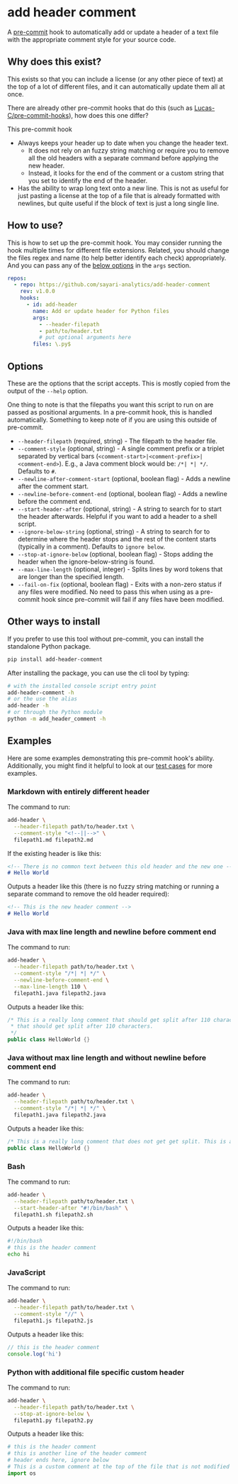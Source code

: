 # add header comment

A [pre-commit](https://pre-commit.com) hook to automatically add or update a header of a text file with the appropriate comment style for your source code.

## Why does this exist?

This exists so that you can include a license (or any other piece of text) at the top of a lot of different files, and it can automatically update them all at once.

There are already other pre-commit hooks that do this (such as [Lucas-C/pre-commit-hooks](https://github.com/Lucas-C/pre-commit-hooks)), how does this one differ?

This pre-commit hook

- Always keeps your header up to date when you change the header text.
  - It does not rely on an fuzzy string matching or require you to remove all the old headers with a separate command before applying the new header.
  - Instead, it looks for the end of the comment or a custom string that you set to identify the end of the header.
- Has the ability to wrap long text onto a new line. This is not as useful for just pasting a license at the top of a file that is already formatted with newlines, but quite useful if the block of text is just a long single line.

## How to use?

This is how to set up the pre-commit hook. You may consider running the hook multiple times for different file extensions. Related, you should change the files regex and name (to help better identify each check) appropriately. And you can pass any of the [below options](#options) in the `args` section.

```yaml
repos:
  - repo: https://github.com/sayari-analytics/add-header-comment
    rev: v1.0.0
    hooks:
      - id: add-header
        name: Add or update header for Python files
        args:
          - --header-filepath
          - path/to/header.txt
          # put optional arguments here
        files: \.py$
```

## Options

These are the options that the script accepts. This is mostly copied from the output of the `--help` option.

One thing to note is that the filepaths you want this script to run on are passed as positional arguments. In a pre-commit hook, this is handled automatically. Something to keep note of if you are using this outside of pre-commit.

- `--header-filepath` (required, string) - The filepath to the header file.
- `--comment-style` (optional, string) - A single comment prefix or a triplet separated by vertical bars (`<comment-start>|<comment-prefix>|<comment-end>`). E.g., a Java comment block would be: `/*| *| */`. Defaults to `#`.
- `--newline-after-comment-start` (optional, boolean flag) - Adds a newline after the comment start.
- `--newline-before-comment-end` (optional, boolean flag) - Adds a newline before the comment end.
- `--start-header-after` (optional, string) - A string to search for to start the header afterwards. Helpful if you want to add a header to a shell script.
- `--ignore-below-string` (optional, string) - A string to search for to determine where the header stops and the rest of the content starts (typically in a comment). Defaults to `ignore below`.
- `--stop-at-ignore-below` (optional, boolean flag) - Stops adding the header when the ignore-below-string is found.
- `--max-line-length` (optional, integer) - Splits lines by word tokens that are longer than the specified length.
- `--fail-on-fix` (optional, boolean flag) - Exits with a non-zero status if any files were modified. No need to pass this when using as a pre-commit hook since pre-commit will fail if any files have been modified.

## Other ways to install

If you prefer to use this tool without pre-commit, you can install the standalone Python package.

```bash
pip install add-header-comment
```

After installing the package, you can use the cli tool by typing:

```bash
# with the installed console script entry point
add-header-comment -h
# or the use the alias
add-header -h
# or through the Python module
python -m add_header_comment -h
```

## Examples

Here are some examples demonstrating this pre-commit hook's ability. Additionally, you might find it helpful to look at our [test cases](./tests/) for more examples.

### Markdown with entirely different header

The command to run:

```bash
add-header \
  --header-filepath path/to/header.txt \
  --comment-style "<!--||-->" \
  filepath1.md filepath2.md
```

If the existing header is like this:

```markdown
<!-- There is no common text between this old header and the new one -->
# Hello World
```

Outputs a header like this (there is no fuzzy string matching or running a separate command to remove the old header required):

```markdown
<!-- This is the new header comment -->
# Hello World
```

### Java with max line length and newline before comment end

The command to run:

```bash
add-header \
  --header-filepath path/to/header.txt \
  --comment-style "/*| *| */" \
  --newline-before-comment-end \
  --max-line-length 110 \
  filepath1.java filepath2.java
```

Outputs a header like this:

```java
/* This is a really long comment that should get split after 110 characters. This is a really long comment
 * that should get split after 110 characters.
 */
public class HelloWorld {}
```

### Java without max line length and without newline before comment end

The command to run:

```bash
add-header \
  --header-filepath path/to/header.txt \
  --comment-style "/*| *| */" \
  filepath1.java filepath2.java
```

Outputs a header like this:

```java
/* This is a really long comment that does not get get split. This is a really long comment that does not get get split. */
public class HelloWorld {}
```

### Bash

The command to run:

```bash
add-header \
  --header-filepath path/to/header.txt \
  --start-header-after "#!/bin/bash" \
  filepath1.sh filepath2.sh
```

Outputs a header like this:

```bash
#!/bin/bash
# this is the header comment
echo hi
```

### JavaScript

The command to run:

```bash
add-header \
  --header-filepath path/to/header.txt \
  --comment-style "//" \
  filepath1.js filepath2.js
```

Outputs a header like this:

```js
// this is the header comment
console.log('hi')
```

### Python with additional file specific custom header

The command to run:

```bash
add-header \
  --header-filepath path/to/header.txt \
  --stop-at-ignore-below \
  filepath1.py filepath2.py
```

Outputs a header like this:

```py
# this is the header comment
# this is another line of the header comment
# header ends here, ignore below
# This is a custom comment at the top of the file that is not modified by the pre-commit hook
import os
```
